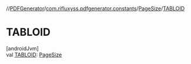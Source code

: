 //[PDFGenerator](../../../index.md)/[com.rifluxyss.pdfgenerator.constants](../index.md)/[PageSize](index.md)/[TABLOID](-t-a-b-l-o-i-d.md)

# TABLOID

[androidJvm]\
val [TABLOID](-t-a-b-l-o-i-d.md): [PageSize](index.md)
